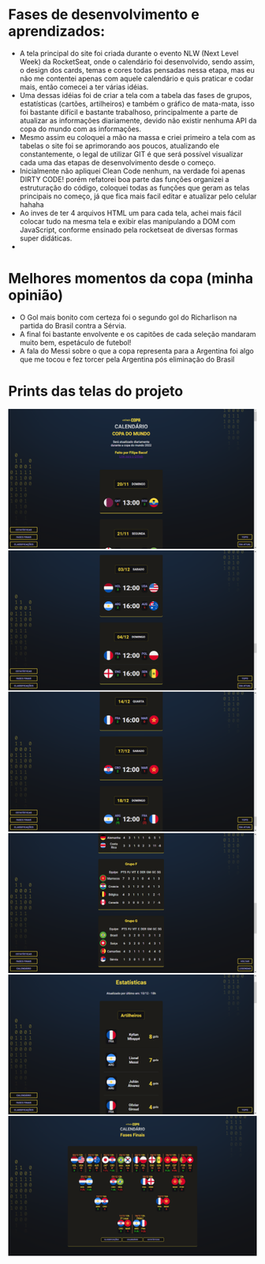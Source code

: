 
# Fases de desenvolvimento e aprendizados:

-   A tela principal do site foi criada durante o evento NLW (Next Level Week) da RocketSeat, onde o calendário foi desenvolvido, sendo assim, o design dos cards, temas e cores todas pensadas nessa etapa, mas eu não me contentei apenas com aquele calendário e quis praticar e codar mais, então comecei a ter várias idéias.
-   Uma dessas idéias foi de criar a tela com a tabela das fases de grupos, estatísticas (cartões, artilheiros) e também o gráfico de mata-mata, isso foi bastante difícil e bastante trabalhoso, principalmente a parte de atualizar as informações diariamente, devido não existir nenhuma API da copa do mundo com as informações.
-   Mesmo assim eu coloquei a mão na massa e criei primeiro a tela com as tabelas o site foi se aprimorando aos poucos, atualizando ele constantemente, o legal de utilizar GIT é que será possível visualizar cada uma das etapas de desenvolvimento desde o começo.
-   Inicialmente não apliquei Clean Code nenhum, na verdade foi apenas DIRTY CODE! porém refatorei boa parte das funções organizei a estruturação do código, coloquei todas as funções que geram as telas principais no começo, já que fica mais facil editar e atualizar pelo celular hahaha
-   Ao inves de ter 4 arquivos HTML um para cada tela, achei mais fácil colocar tudo na mesma tela e exibir elas manipulando a DOM com JavaScript, conforme ensinado pela rocketseat de diversas formas super didáticas.
-   

# Melhores momentos da copa (minha opinião)

-   O Gol mais bonito com certeza foi o segundo gol do Richarlison na partida do Brasil contra a Sérvia.
-   A final foi bastante envolvente e os capitões de cada seleção mandaram muito bem, espetáculo de futebol!
-   A fala do Messi sobre o que a copa representa para a Argentina foi algo que me tocou e fez torcer pela Argentina pós eliminação do Brasil

# Prints das telas do projeto

<img src="./assets/prints-readme/print0-calendario.png" alt="Foto do Calendário Header">
<img src="./assets/prints-readme/print1-calendario.png" alt="Foto do Calendário Header">
<img src="./assets/prints-readme/print2-calendario.png" alt="Foto do Calendário Header">
<img src="./assets/prints-readme/print3-classificacoes.png" alt="Foto do Calendário Header">
<img src="./assets/prints-readme/print4-estatisticas.png" alt="Foto do Calendário Header">
<img src="./assets/prints-readme/print5-fasesfinais.png" alt="Foto do Calendário Header">
